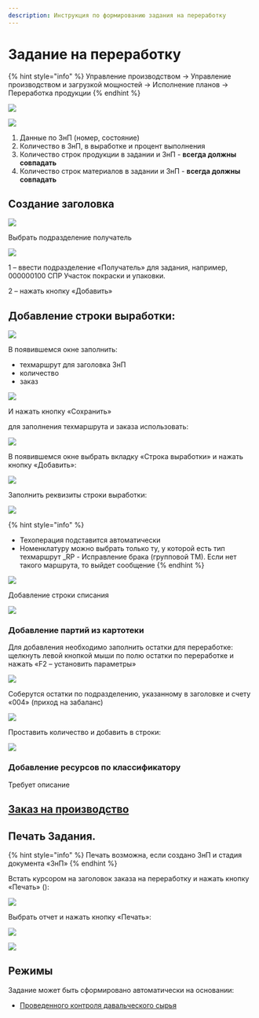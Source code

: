 ```yaml
---
description: Инструкция по формированию задания на переработку
---
```


# Задание на переработку

{% hint style="info" %}
Управление производством → Управление производством и загрузкой мощностей → Исполнение планов → Переработка продукции
{% endhint %}

![](<../../../.gitbook/assets/4 (88).png>)

![](https://firebasestorage.googleapis.com/v0/b/gitbook-x-prod.appspot.com/o/spaces%2F-MBaL4-sguLCzbQd3FRY%2Fuploads%2F8gV5eADBuR3hIFh8XHRg%2Ffile.png?alt=media)

1. Данные по ЗнП (номер, состояние)
2. Количество в ЗнП, в выработке и процент выполнения
3. Количество строк продукции в задании и ЗнП - **всегда должны совпадать**
4. Количество строк материалов в задании и ЗнП - **всегда должны совпадать**

## **Создание заголовка**

![](<../../../.gitbook/assets/5 (25).png>)

Выбрать подразделение получатель

![](<../../../.gitbook/assets/6 (62).png>)

1 – ввести подразделение «Получатель» для задания, например, 000000100 СПР Участок покраски и упаковки.&#x20;

2 – нажать кнопку «Добавить»

## Добавление строки выработки:

![](<../../../.gitbook/assets/7 (43).png>)

В появившемся окне заполнить:&#x20;

* техмаршрут для заголовка ЗнП&#x20;
* количество&#x20;
* заказ

![](https://firebasestorage.googleapis.com/v0/b/gitbook-x-prod.appspot.com/o/spaces%2F-MBaL4-sguLCzbQd3FRY%2Fuploads%2FzJVcvYgvGtxr7Et6LqPD%2Ffile.png?alt=media)

И нажать кнопку «Сохранить»

для заполнения техмаршрута и заказа использовать:

![](https://firebasestorage.googleapis.com/v0/b/gitbook-x-prod.appspot.com/o/spaces%2F-MBaL4-sguLCzbQd3FRY%2Fuploads%2FON0sSSpUWnr6U1qmTPbU%2Ffile.png?alt=media)

В появившемся окне выбрать вкладку «Строка выработки» и нажать кнопку «Добавить»:

![](<../../../.gitbook/assets/8 (33).png>)

Заполнить реквизиты строки выработки:

![](<../../../.gitbook/assets/9 (32).png>)

{% hint style="info" %}
* Техоперация подставится автоматически
* Номенклатуру можно выбрать только ту, у которой есть тип техмаршрут \_RP - Исправление брака (групповой ТМ). Если нет такого маршрута, то выйдет сообщение
{% endhint %}

![](<../../../.gitbook/assets/10 (22).png>)

Добавление строки списания

![](<../../../.gitbook/assets/11 (16).png>)

### Добавление партий из картотеки

Для добавления необходимо заполнить остатки для переработке: щелкнуть левой кнопкой мыши по полю остатки по переработке и нажать «F2 – установить параметры»

![](<../../../.gitbook/assets/12 (26).png>)

Соберутся остатки по подразделению, указанному в заголовке и счету «004» (приход на забаланс)

![](<../../../.gitbook/assets/13 (9).png>)

Проставить количество и добавить в строки:

![](<../../../.gitbook/assets/14 (15).png>)

### Добавление ресурсов по классификатору

Требует описание&#x20;

## ****[**Заказ на производство**](../znp-na-pererabotku.md)****

## **Печать Задания.**

{% hint style="info" %}
Печать возможна, если создано ЗнП и стадия документа «ЗнП»
{% endhint %}

Встать курсором на заголовок заказа на переработку и нажать кнопку «Печать» ():

![](<../../../.gitbook/assets/17 (8).png>)

Выбрать отчет и нажать кнопку «Печать»:

![](<../../../.gitbook/assets/18 (4).png>)

![](<../../../.gitbook/assets/19 (8).png>)

## Режимы

Задание может быть сформировано автоматически на основании:

* [Проведенного контроля давальческого сырья](raschet-zadanii-na-pererabotku.md)
